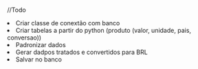 //Todo
<li>Criar classe de conextão com banco</li>
<li>Criar tabelas a partir do python (produto (valor, unidade, pais, conversao))</li>
<li>Padronizar dados</li>
<li>Gerar dadpos tratados e convertidos para BRL</li>
<li>Salvar no banco</li>
